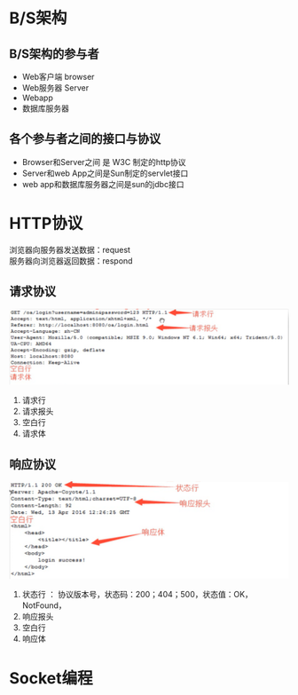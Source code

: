 # B/S架构
## B/S架构的参与者
- Web客户端 browser
- Web服务器 Server
- Webapp
- 数据库服务器

## 各个参与者之间的接口与协议
- Browser和Server之间 是 W3C 制定的http协议
- Server和web App之间是Sun制定的servlet接口
- web app和数据库服务器之间是sun的jdbc接口

# HTTP协议

浏览器向服务器发送数据：request   
服务器向浏览器返回数据：respond

## 请求协议
![](2019-06-26-13-46-53.png)

1. 请求行
2. 请求报头
3. 空白行
4. 请求体

## 响应协议
![](2019-06-26-13-47-55.png)

1. 状态行 ： 协议版本号，状态码：200；404；500，状态值：OK，NotFound，
2. 响应报头
3. 空白行
4. 响应体

# Socket编程
